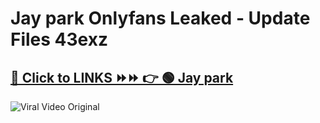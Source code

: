 
 # Jay park Onlyfans Leaked - Update Files 43exz

## <h2><a href="https://clipsfans.com/Jay_park&ref=git">🔗 Click to LINKS ⏩⏩ 👉 🟢 Jay park </a></h2>

<a href="https://clipsfans.com/Jay_park&ref=git" rel="nofollow" data-target="animated-image.originalLink"><img src="https://i.ibb.co.com/xMMVF88/686577567.gif" alt="Viral Video Original" style="max-width: 100%; display: inline-block;" data-target="animated-image.originalImage"></a>

